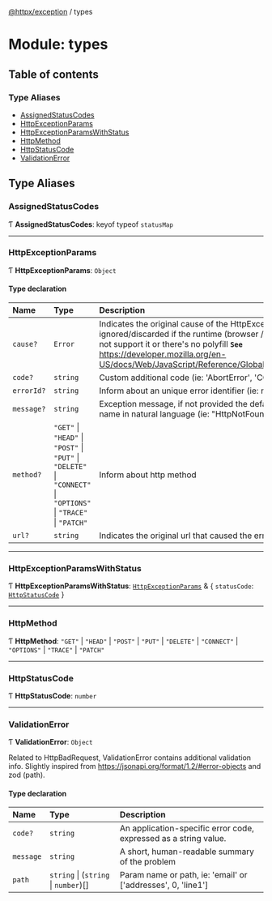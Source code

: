 [@httpx/exception](../README.md) / types

# Module: types

## Table of contents

### Type Aliases

- [AssignedStatusCodes](types.md#assignedstatuscodes)
- [HttpExceptionParams](types.md#httpexceptionparams)
- [HttpExceptionParamsWithStatus](types.md#httpexceptionparamswithstatus)
- [HttpMethod](types.md#httpmethod)
- [HttpStatusCode](types.md#httpstatuscode)
- [ValidationError](types.md#validationerror)

## Type Aliases

### AssignedStatusCodes

Ƭ **AssignedStatusCodes**: keyof typeof `statusMap`

---

### HttpExceptionParams

Ƭ **HttpExceptionParams**: `Object`

#### Type declaration

| Name       | Type                                                                                                             | Description                                                                                                                                                                                                                                                            |
| :--------- | :--------------------------------------------------------------------------------------------------------------- | :--------------------------------------------------------------------------------------------------------------------------------------------------------------------------------------------------------------------------------------------------------------------- |
| `cause?`   | `Error`                                                                                                          | Indicates the original cause of the HttpException. Will be ignored/discarded if the runtime (browser / node version) does not support it or there's no polyfill **`See`** https://developer.mozilla.org/en-US/docs/Web/JavaScript/Reference/Global_Objects/Error/cause |
| `code?`    | `string`                                                                                                         | Custom additional code (ie: 'AbortError', 'CODE-1234'...)                                                                                                                                                                                                              |
| `errorId?` | `string`                                                                                                         | Inform about an unique error identifier (ie: nanoid, cuid...)                                                                                                                                                                                                          |
| `message?` | `string`                                                                                                         | Exception message, if not provided the default is the exception name in natural language (ie: "HttpNotFound" -> "Not found")                                                                                                                                           |
| `method?`  | `"GET"` \| `"HEAD"` \| `"POST"` \| `"PUT"` \| `"DELETE"` \| `"CONNECT"` \| `"OPTIONS"` \| `"TRACE"` \| `"PATCH"` | Inform about http method                                                                                                                                                                                                                                               |
| `url?`     | `string`                                                                                                         | Indicates the original url that caused the error.                                                                                                                                                                                                                      |

---

### HttpExceptionParamsWithStatus

Ƭ **HttpExceptionParamsWithStatus**: [`HttpExceptionParams`](types.md#httpexceptionparams) & { `statusCode`: [`HttpStatusCode`](types.md#httpstatuscode) }

---

### HttpMethod

Ƭ **HttpMethod**: `"GET"` \| `"HEAD"` \| `"POST"` \| `"PUT"` \| `"DELETE"` \| `"CONNECT"` \| `"OPTIONS"` \| `"TRACE"` \| `"PATCH"`

---

### HttpStatusCode

Ƭ **HttpStatusCode**: `number`

---

### ValidationError

Ƭ **ValidationError**: `Object`

Related to HttpBadRequest, ValidationError contains additional validation info.
Slightly inspired from https://jsonapi.org/format/1.2/#error-objects
and zod (path).

#### Type declaration

| Name      | Type                                 | Description                                                      |
| :-------- | :----------------------------------- | :--------------------------------------------------------------- |
| `code?`   | `string`                             | An application-specific error code, expressed as a string value. |
| `message` | `string`                             | A short, human-readable summary of the problem                   |
| `path`    | `string` \| (`string` \| `number`)[] | Param name or path, ie: 'email' or ['addresses', 0, 'line1']     |
